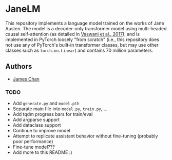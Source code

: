 # JaneLM

This repository implements a language model trained on the works of Jane Austen. The model is a decoder-only transformer model using multi-headed causal self-attention (as detailed in [Vaswani et al., 2017](https://doi.org/10.48550/arXiv.1706.03762)), and is implemented in PyTorch loosely "from scratch" (i.e., this repository does not use any of PyTorch's built-in transformer classes, but may use other classes such as `torch.nn.Linear`) and contains 70 million parameters.  

## Authors
- [James Chan](https://github.com/chanjbc)


### TODO
- Add `generate.py` and `model.pth`
- Separate main file into `model.py`, `train.py`, ...
- Add tqdm progress bars for train/eval
- Add argparse support
- Add dataclass support
- Continue to improve model
- Attempt to replicate assistant behavior without fine-tuning (probably poor performance)
- Fine-tune model???
- Add more to this README :)
